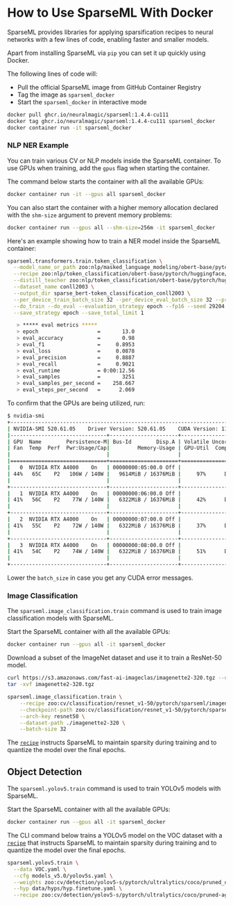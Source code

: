 <!--
Copyright (c) 2021 - present / Neuralmagic, Inc. All Rights Reserved.

Licensed under the Apache License, Version 2.0 (the "License");
you may not use this file except in compliance with the License.
You may obtain a copy of the License at

   http://www.apache.org/licenses/LICENSE-2.0

Unless required by applicable law or agreed to in writing,
software distributed under the License is distributed on an "AS IS" BASIS,
WITHOUT WARRANTIES OR CONDITIONS OF ANY KIND, either express or implied.
See the License for the specific language governing permissions and
limitations under the License.
-->

# How to Use SparseML With Docker 
SparseML provides libraries for applying sparsification recipes to neural networks with a few lines of code, enabling faster and smaller models. 

Apart from installing SparseML via `pip` you can set it up quickly using Docker. 

The following lines of code will: 
- Pull the official SparseML image from GitHub Container Registry 
- Tag the image as `sparseml_docker` 
- Start the `sparseml_docker` in interactive mode
```bash
docker pull ghcr.io/neuralmagic/sparseml:1.4.4-cu111
docker tag ghcr.io/neuralmagic/sparseml:1.4.4-cu111 sparseml_docker
docker container run -it sparseml_docker
```
### NLP NER Example
You can train various CV or NLP models inside the SparseML container. To use GPUs when training, add the `gpus` flag when starting the container.

The command below starts the container with all the available GPUs: 
```bash 
docker container run -it --gpus all sparseml_docker
```
You can also start the container with a higher memory allocation declared with the `shm-size` argument to prevent memory problems:
```bash 
docker container run --gpus all --shm-size=256m -it sparseml_docker
```

Here's an example showing how to train a NER model inside the SparseML container:

```bash
sparseml.transformers.train.token_classification \
  --model_name_or_path zoo:nlp/masked_language_modeling/obert-base/pytorch/huggingface/wikipedia_bookcorpus/pruned90-none \
  --recipe zoo:nlp/token_classification/obert-base/pytorch/huggingface/conll2003/pruned90_quant-none \
  --distill_teacher zoo:nlp/token_classification/obert-base/pytorch/huggingface/conll2003/base-none \
  --dataset_name conll2003 \
  --output_dir sparse_bert-token_classification_conll2003 \
  --per_device_train_batch_size 32 --per_device_eval_batch_size 32 --preprocessing_num_workers 6 \
  --do_train --do_eval --evaluation_strategy epoch --fp16 --seed 29204  \
  --save_strategy epoch --save_total_limit 1

   > ***** eval metrics *****
   > epoch                   =       13.0
   > eval_accuracy           =       0.98
   > eval_f1                 =     0.8953
   > eval_loss               =     0.0878
   > eval_precision          =     0.8887
   > eval_recall             =     0.9021
   > eval_runtime            = 0:00:12.56
   > eval_samples            =       3251
   > eval_samples_per_second =    258.667
   > eval_steps_per_second   =      2.069

```

To confirm that the GPUs are being utilized, run: 

```bash
$ nvidia-smi
+-----------------------------------------------------------------------------+
| NVIDIA-SMI 520.61.05    Driver Version: 520.61.05    CUDA Version: 11.8     |
|-------------------------------+----------------------+----------------------+
| GPU  Name        Persistence-M| Bus-Id        Disp.A | Volatile Uncorr. ECC |
| Fan  Temp  Perf  Pwr:Usage/Cap|         Memory-Usage | GPU-Util  Compute M. |
|                               |                      |               MIG M. |
|===============================+======================+======================|
|   0  NVIDIA RTX A4000    On   | 00000000:05:00.0 Off |                  Off |
| 44%   65C    P2   106W / 140W |   9614MiB / 16376MiB |     97%      Default |
|                               |                      |                  N/A |
+-------------------------------+----------------------+----------------------+
|   1  NVIDIA RTX A4000    On   | 00000000:06:00.0 Off |                  Off |
| 41%   56C    P2    77W / 140W |   6322MiB / 16376MiB |     42%      Default |
|                               |                      |                  N/A |
+-------------------------------+----------------------+----------------------+
|   2  NVIDIA RTX A4000    On   | 00000000:07:00.0 Off |                  Off |
| 41%   55C    P2    72W / 140W |   6322MiB / 16376MiB |     37%      Default |
|                               |                      |                  N/A |
+-------------------------------+----------------------+----------------------+
|   3  NVIDIA RTX A4000    On   | 00000000:08:00.0 Off |                  Off |
| 41%   54C    P2    74W / 140W |   6322MiB / 16376MiB |     51%      Default |
|                               |                      |                  N/A |
+-------------------------------+----------------------+----------------------+
```
Lower the `batch_size` in case you get any CUDA error messages.

### Image Classification

The `sparseml.image_classification.train` command is used to train image classification models with SparseML. 

Start the SparseML container with all the available GPUs: 

```bash 
docker container run --gpus all -it sparseml_docker
```

Download a subset of the ImageNet dataset and use it to train a ResNet-50 model. 
```bash 
curl https://s3.amazonaws.com/fast-ai-imageclas/imagenette2-320.tgz --output imagenette2-320.tgz
tar -xvf imagenette2-320.tgz

sparseml.image_classification.train \
    --recipe zoo:cv/classification/resnet_v1-50/pytorch/sparseml/imagenet/pruned95_quant-none?recipe_type=transfer-classification \
    --checkpoint-path zoo:cv/classification/resnet_v1-50/pytorch/sparseml/imagenet/pruned95_quant-none?recipe_type=transfer-classification \
    --arch-key resnet50 \
    --dataset-path ./imagenette2-320 \
    --batch-size 32
 ```
 The [`recipe`](https://sparsezoo.neuralmagic.com/models/cv%2Fclassification%2Fresnet_v1-50%2Fpytorch%2Fsparseml%2Fimagenet%2Fpruned95_quant-none) 
 instructs SparseML to maintain sparsity during training and to quantize the model over the final epochs.

## Object Detection
The `sparseml.yolov5.train` command is used to train YOLOv5 models with SparseML. 

Start the SparseML container with all the available GPUs: 

```bash 
docker container run --gpus all -it sparseml_docker
```
The CLI command below trains a YOLOv5 model on the VOC dataset with a [`recipe`](https://sparsezoo.neuralmagic.com/models/cv%2Fdetection%2Fyolov5-s%2Fpytorch%2Fultralytics%2Fcoco%2Fpruned75_quant-none) 
that instructs SparseML to maintain sparsity during training and to quantize the model over the final epochs.
```bash
sparseml.yolov5.train \
  --data VOC.yaml \
  --cfg models_v5.0/yolov5s.yaml \
  --weights zoo:cv/detection/yolov5-s/pytorch/ultralytics/coco/pruned_quant-aggressive_94?recipe_type=transfer \
  --hyp data/hyps/hyp.finetune.yaml \
  --recipe zoo:cv/detection/yolov5-s/pytorch/ultralytics/coco/pruned-aggressive_96

```
